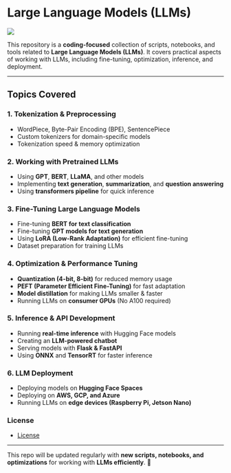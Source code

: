 # Large Language Models (LLMs) 

![](resources/image8.gif)

This repository is a **coding-focused** collection of scripts, notebooks, and tools related to **Large Language Models (LLMs)**. It covers practical aspects of working with LLMs, including fine-tuning, optimization, inference, and deployment.

---

## Topics Covered

###  **1. Tokenization & Preprocessing**
- WordPiece, Byte-Pair Encoding (BPE), SentencePiece
- Custom tokenizers for domain-specific models
- Tokenization speed & memory optimization

###  **2. Working with Pretrained LLMs**
- Using **GPT**, **BERT**, **LLaMA**, and other models
- Implementing **text generation**, **summarization**, and **question answering**
- Using **transformers pipeline** for quick inference

###  **3. Fine-Tuning Large Language Models**
- Fine-tuning **BERT for text classification**
- Fine-tuning **GPT models for text generation**
- Using **LoRA (Low-Rank Adaptation)** for efficient fine-tuning
- Dataset preparation for training LLMs

###  **4. Optimization & Performance Tuning**
- **Quantization (4-bit, 8-bit)** for reduced memory usage
- **PEFT (Parameter Efficient Fine-Tuning)** for fast adaptation
- **Model distillation** for making LLMs smaller & faster
- Running LLMs on **consumer GPUs** (No A100 required)

###  **5. Inference & API Development**
- Running **real-time inference** with Hugging Face models
- Creating an **LLM-powered chatbot**
- Serving models with **Flask & FastAPI**
- Using **ONNX** and **TensorRT** for faster inference

###  **6. LLM Deployment**
- Deploying models on **Hugging Face Spaces**
- Deploying on **AWS, GCP, and Azure**
- Running LLMs on **edge devices (Raspberry Pi, Jetson Nano)**

### License
- [License](#license)

---

This repo will be updated regularly with **new scripts, notebooks, and optimizations** for working with **LLMs efficiently**. 🚀
